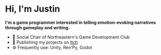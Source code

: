 # Hi, I'm Justin
<!--** Let's talk about [Computer Engineering](#engineering) and [Games](#game-programming) **-->
<!-- ## Game Programming -->
**I'm a game programmer interested in telling emotion-evoking narratives through gameplay and writing.**

- 🔭 Social Chair of Northeastern's Game Development Club
- 🎨 Publishing my projects on [Itch](warspiteful.itch.io/)
- ⚙️ Frequently use: Unity, Ren'Py, Godot
 
<!--
**Warspiteful/Warspiteful** is a ✨ _special_ ✨ repository because its `README.md` (this file) appears on your GitHub profile.

Here are some ideas to get you started:

- c I’m currently working on ...
- 🌱 I’m currently learning ...
- 👯 I’m looking to collaborate on ...
- 🤔 I’m looking for help with ...
- 💬 Ask me about ...
- 📫 How to reach me: ...
- 😄 Pronouns: ...
- ⚡ Fun fact: ...
-->


